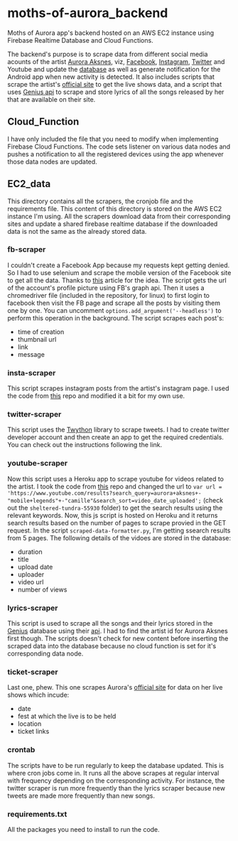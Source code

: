 # moths-of-aurora_backend
Moths of Aurora app's backend hosted on an AWS EC2 instance using Firebase Realtime Database and Cloud Functions.

The backend's purpose is to scrape data from different social media acounts of the artist [Aurora Aksnes](https://aurora-music.com), viz, [Facebook](https://m.facebook.com/iamAURORA/posts/?_rdr), [Instagram](https://www.instagram.com/auroramusic/), [Twitter](https://twitter.com/AURORAmusic) and Youtube and update the [database](https://moths-of-aurora.firebaseio.com/.json) as well as generate notification for the Android app when new activity is detected. It also includes scripts that scrape the artist's [official site](https://aurora-music.com) to get the live shows data, and a script that uses [Genius api](https://docs.genius.com/) to scrape and store lyrics of all the songs released by her that are available on their site.

## Cloud_Function
I have only included the file that you need to modify when implementing Firebase Cloud Functions. The code sets listener on various data nodes and pushes a notification to all the registered devices using the app whenever those data nodes are updated.

## EC2_data
This directory contains all the scrapers, the cronjob file and the requirements file. This content of this directory is stored on the AWS EC2 instance I'm using.
All the scrapers download data from their corresponding sites and update a shared firebase realtime database if the downloaded data is not the same as the already stored data.

### fb-scraper
I couldn't create a Facebook App because my requests kept getting denied. So I had to use selenium and scrape the mobile version of the Facebook site to get all the data. Thanks to [this](https://hackernoon.com/is-it-still-possible-to-scrape-facebook-data-yes-it-is-fb4255ba792b) article for the idea.
The script gets the url of the account's profile picture using FB's graph api. Then it uses a chromedriver file (included in the repository, for linux) to first login to facebook then visit the FB page and scrape all the posts by visiting them one by one. You can uncomment `options.add_argument('--headless')` to perform this operation in the background. The script scrapes each post's:
- time of creation
- thumbnail url
- link
- message

### insta-scraper
This script scrapes instagram posts from the artist's instagram page. I used the code from [this](https://github.com/rarcega/instagram-scraper) repo and modified it a bit for my own use.

### twitter-scraper
This script uses the [Twython](https://github.com/ryanmcgrath/twython) library to scrape tweets. I had to create twitter developer account and then create an app to get the required credentials. You can check out the instructions following the link.

### youtube-scraper
Now this script uses a Heroku app to scrape youtube for videos related to the artist. I took the code from [this](https://github.com/HermanFassett/youtube-scrape) repo and changed the url to
`var url = 'https://www.youtube.com/results?search_query=aurora+aksnes+-"mobile+legends"+-"camille"&search_sort=video_date_uploaded';` (check out the `sheltered-tundra-55930` folder)
to get the search results using the relevant keywords. Now, this js script is hosted on Heroku and it returns search results based on the number of pages to scrape provied in the GET request.
In the script `scraped-data-formatter.py`, I'm getting ssearch results from 5 pages. The following details of the vidoes are stored in the database:
- duration
- title
- upload date
- uploader
- video url
- number of views

### lyrics-scraper
This script is used to scrape all the songs and their lyrics stored in the [Genius](https://genius.com/) database using their [api](https://docs.genius.com/). I had to find the artist id for Aurora Aksnes first though.
The scripts doesn't check for new content before inserting the scraped data into the database because no cloud function is set for it's corresponding data node.

### ticket-scraper
Last one, phew. This one scrapes Aurora's [official site](https://aurora-music.com) for data on her live shows which incude:
- date
- fest at which the live is to be held
- location
- ticket links

### crontab
The scripts have to be run regularly to keep the database updated. This is where cron jobs come in. It runs all the above scrapes at regular interval with frequency depending on the corresponding activity. For instance, the twitter scraper is run more frequently than the lyrics scraper because new tweets are made more frequently than new songs.

### requirements.txt
All the packages you need to install to run the code.
